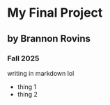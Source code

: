 # My Final Project
## by Brannon Rovins 
### Fall 2025

writing in markdown lol 
- thing 1
- thing 2
